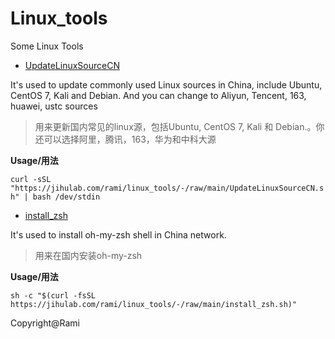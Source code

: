 # Linux_tools

Some  Linux  Tools

- [UpdateLinuxSourceCN](./UpdateLinuxSourceCN.sh)

It's used to update commonly used Linux sources  in China, include Ubuntu, CentOS 7, Kali and Debian. And you can change to Aliyun, Tencent, 163, huawei, ustc sources

> 用来更新国内常见的linux源，包括Ubuntu, CentOS 7, Kali 和 Debian.。你还可以选择阿里，腾讯，163，华为和中科大源

**Usage/用法**

`curl -sSL "https://jihulab.com/rami/linux_tools/-/raw/main/UpdateLinuxSourceCN.sh" | bash /dev/stdin`

- [install_zsh](./install_zsh.sh)

It's used to install oh-my-zsh shell in China network.

> 用来在国内安装oh-my-zsh

**Usage/用法**

`sh -c "$(curl -fsSL https://jihulab.com/rami/linux_tools/-/raw/main/install_zsh.sh)"`

Copyright@Rami
